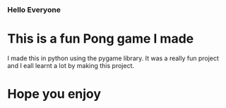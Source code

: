 ### Hello Everyone
# This is a fun Pong game I made
I made this in python using the pygame library. 
It was a really fun project and I eall learnt a lot by making this project.
# Hope you enjoy